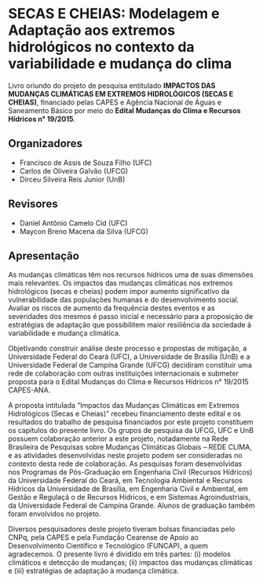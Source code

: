 # SECAS E CHEIAS: Modelagem e Adaptação aos extremos hidrológicos no contexto da variabilidade e mudança do clima

Livro oriundo do projeto de pesquisa entitulado **IMPACTOS DAS MUDANÇAS CLIMÁTICAS EM EXTREMOS HIDROLÓGICOS (SECAS E CHEIAS)**, financiado pelas CAPES e Agência Nacional de Águas e Saneamento Básico por meio do **Edital Mudanças do Clima e Recursos Hídricos n° 19/2015**.

## Organizadores

- Francisco de Assis de Souza Filho (UFC)
- Carlos de Oliveira Galvão (UFCG)
- Dirceu Silveira Reis Junior (UnB)

## Revisores

- Daniel Antônio Camelo Cid (UFC)
- Maycon Breno Macena da Silva (UFCG)

## Apresentação

As mudanças climáticas têm nos recursos hídricos uma de suas dimensões mais relevantes. Os impactos das mudanças climáticas nos extremos hidrológicos (secas e cheias) podem impor aumento significativo da vulnerabilidade das populações humanas e do desenvolvimento social. Avaliar os riscos de aumento da frequência destes eventos e as severidades dos mesmos é passo inicial e necessário para a proposição de estratégias de adaptação que possibilitem maior resiliência da sociedade à variabilidade e mudança climática.

Objetivando construir análise deste processo e propostas de mitigação, a Universidade Federal do Ceará (UFC), a Universidade de Brasília (UnB) e a Universidade Federal de Campina Grande (UFCG) decidiram constituir uma rede de colaboração com outras instituições internacionais e submeter proposta para o Edital Mudanças do Clima e Recursos Hídricos n° 19/2015 CAPES-ANA.

A proposta intitulada “Impactos das Mudanças Climáticas em Extremos Hidrológicos (Secas e Cheias)” recebeu financiamento deste edital e os resultados do trabalho de pesquisa financiados
por este projeto constituem os capítulos do presente livro. Os grupos de pesquisa da UFCG, UFC e UnB possuem colaboração anterior a este projeto, notadamente na Rede Brasileira de
Pesquisas sobre Mudanças Climáticas Globais – REDE CLIMA, e as atividades desenvolvidas neste projeto podem ser consideradas no contexto desta rede de colaboração. As pesquisas foram desenvolvidas nos Programas de Pós-Graduação em Engenharia Civil (Recursos Hídricos) da Universidade Federal do Ceará, em Tecnologia Ambiental e Recursos Hídricos da Universidade de Brasília, em Engenharia Civil e Ambiental, em Gestão e Regulaçã o de Recursos Hídricos, e em Sistemas Agroindustriais, da Universidade Federal de Campina Grande. Alunos de graduação também foram envolvidos no projeto.

Diversos pesquisadores deste projeto tiveram bolsas financiadas pelo CNPq, pela CAPES e pela Fundação Cearense de Apoio ao Desenvolvimento Científico e Tecnológico (FUNCAP), a quem agradecemos. O presente livro é dividido em três partes: (i) modelos climáticos e detecção de mudanças; (ii) impactos das mudanças climáticas e (iii) estratégias de adaptação à mudança climática.
